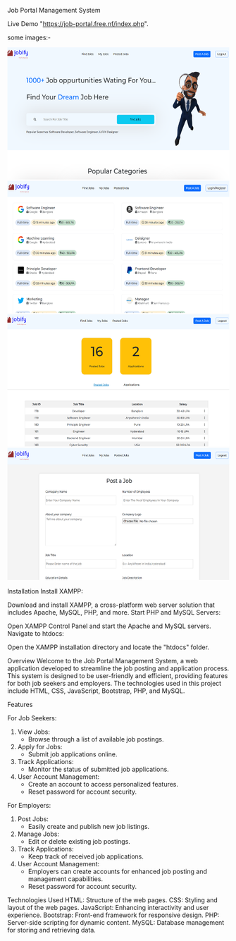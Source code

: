 Job Portal Management System

Live Demo "https://job-portal.free.nf/index.php".



some images:-



<img src="./otherimages/image1.png" height="300">
<img src="./otherimages/image2.png" height="300">
<img src="./otherimages/image3.png" height="300">
<img src="./otherimages/image4.png" height="300">

Installation Install XAMPP:

Download and install XAMPP, a cross-platform web server solution that includes Apache, MySQL, PHP, and more.
Start PHP and MySQL Servers:

Open XAMPP Control Panel and start the Apache and MySQL servers.
Navigate to htdocs:

Open the XAMPP installation directory and locate the "htdocs" folder.


Overview
Welcome to the Job Portal Management System, a web application developed to streamline the job posting and application process. This system is designed to be user-friendly and efficient, providing features for both job seekers and employers. The technologies used in this project include HTML, CSS, JavaScript, Bootstrap, PHP, and MySQL.

    
Features

For Job Seekers:

1. View Jobs:
   - Browse through a list of available job postings.
2. Apply for Jobs:
   - Submit job applications online.
3. Track Applications:
   - Monitor the status of submitted job applications.
4. User Account Management:
   - Create an account to access personalized features.
   - Reset password for account security.

For Employers:

1. Post Jobs:
   - Easily create and publish new job listings.
2. Manage Jobs:
   - Edit or delete existing job postings.
3. Track Applications:
   - Keep track of received job applications.
4. User Account Management:
   - Employers can create accounts for enhanced job posting and management capabilities.
   - Reset password for account security.

Technologies Used
HTML: Structure of the web pages.
CSS: Styling and layout of the web pages.
JavaScript: Enhancing interactivity and user experience.
Bootstrap: Front-end framework for responsive design.
PHP: Server-side scripting for dynamic content.
MySQL: Database management for storing and retrieving data.
